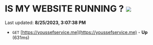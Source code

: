 # IS MY WEBSITE RUNNING ? [![](https://img.shields.io/static/v1?label=Sponsor&message=%E2%9D%A4&logo=GitHub&color=%23fe8e86)](https://github.com/sponsors/<username>)

Last updated: **8/25/2023, 3:07:38 PM**

- `GET` [https://youssefservice.me](https://youssefservice.me) - **Up** (631ms)

